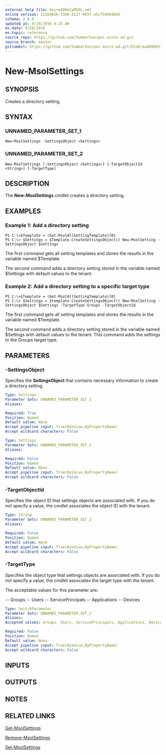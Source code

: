 ```yaml
---
external help file: AzureADHelpMSOL.xml
online version: 22a5d63b-5386-4137-965f-e5cf5696dde5
schema: 2.0.0
updated_at: 9/29/2016 8:25 AM
ms.date: 9/29/2016
ms.topic: reference
source_repo: https://github.com/SummerSun/poc-azure-ad.git
source_branch: master
gitcommit: https://github.com/SummerSun/poc-azure-ad.git/blob/aa68880375be962d5646d6d763347021b391b5c6/Azure%20AD%20Cmdlets/AzureAD/v1.0/New-MsolSettings.md
---
```


# New-MsolSettings

## SYNOPSIS
Creates a directory setting.

## SYNTAX

### UNNAMED_PARAMETER_SET_1
```
New-MsolSettings -SettingsObject <Settings>
```

### UNNAMED_PARAMETER_SET_2
```
New-MsolSettings [-SettingsObject <Settings>] [-TargetObjectId <String>] [-TargetType]
```

## DESCRIPTION
The **New-MsolSettings** cmdlet creates a directory setting.

## EXAMPLES

### Example 1: Add a directory setting
```
PS C:\>$Template = (Get-MsolAllSettingTemplate)[0] 
PS C:\> $Settings = $Template.CreateSettingsObject() New-MsolSetting -SettingsObject $Settings
```

The first command gets all setting templates and stores the results in the variable named $Template.

The second command adds a directory setting stored in the variable named $Settings with default values to the tenant.

### Example 2: Add a directory setting to a specific target type
```
PS C:\>$Template = (Get-MsolAllSettingTemplate)[0] 
PS C:\> $Settings = $template.CreateSettingsObject() New-MsolSetting -SettingsObject $Settings -TargetType Groups -TargetObjectId
```

The first command gets all setting templates and stores the results in the variable named $Template.

The second command adds a directory setting stored in the variable named $Settings with default values to the tenant.
This command adds the settings to the Groups target type.

## PARAMETERS

### -SettingsObject
Specifies the **SettingsObject** that contains necessary information to create a directory setting.

```yaml
Type: Settings
Parameter Sets: UNNAMED_PARAMETER_SET_1
Aliases: 

Required: True
Position: Named
Default value: None
Accept pipeline input: True(ByValue,ByPropertyName)
Accept wildcard characters: False
```

```yaml
Type: Settings
Parameter Sets: UNNAMED_PARAMETER_SET_2
Aliases: 

Required: False
Position: Named
Default value: None
Accept pipeline input: True(ByValue,ByPropertyName)
Accept wildcard characters: False
```

### -TargetObjectId
Specifies the object ID that settings objects are associated with.
If you do not specify a value, the cmdlet associates the object ID with the tenant.

```yaml
Type: String
Parameter Sets: UNNAMED_PARAMETER_SET_2
Aliases: 

Required: False
Position: Named
Default value: None
Accept pipeline input: True(ByValue,ByPropertyName)
Accept wildcard characters: False
```

### -TargetType
Specifies the object type that settings objects are associated with.
If you do not specify a value, the cmdlet associates the target type with the tenant.

The acceptable values for this parameter are:

-- Groups
-- Users
-- ServicePrincipals
-- Applications
-- Devices

```yaml
Type: SwitchParameter
Parameter Sets: UNNAMED_PARAMETER_SET_2
Aliases: 
Accepted values: Groups, Users, ServicePrincipals, Applications, Devices

Required: False
Position: Named
Default value: None
Accept pipeline input: True(ByValue,ByPropertyName)
Accept wildcard characters: False
```

## INPUTS

## OUTPUTS

## NOTES

## RELATED LINKS

[Get-MsolSettings](22a5d63b-5386-4137-965f-e5cf5696dde5)

[Remove-MsolSettings](79972530-7187-4e7d-96ba-0c5351e4adde)

[Set-MsolSettings](31e47047-4159-488c-9c8a-ed3369268375)

